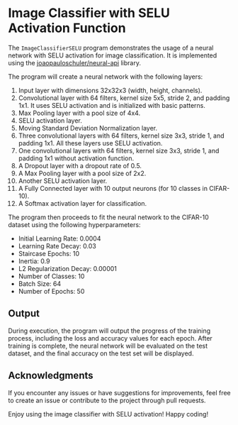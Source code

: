 # Image Classifier with SELU Activation Function

The `ImageClassifierSELU` program demonstrates the usage of a neural network with SELU activation for image classification. It is implemented using the [joaopauloschuler/neural-api](https://github.com/joaopauloschuler/neural-api) library.

The program will create a neural network with the following layers:

1. Input layer with dimensions 32x32x3 (width, height, channels).
2. Convolutional layer with 64 filters, kernel size 5x5, stride 2, and padding 1x1. It uses SELU activation and is initialized with basic patterns.
3. Max Pooling layer with a pool size of 4x4.
4. SELU activation layer.
5. Moving Standard Deviation Normalization layer.
6. Three convolutional layers with 64 filters, kernel size 3x3, stride 1, and padding 1x1. All these layers use SELU activation.
7. One convolutional layers with 64 filters, kernel size 3x3, stride 1, and padding 1x1 without activation function.
8. A Dropout layer with a dropout rate of 0.5.
9. A Max Pooling layer with a pool size of 2x2.
10. Another SELU activation layer.
11. A Fully Connected layer with 10 output neurons (for 10 classes in CIFAR-10).
12. A Softmax activation layer for classification.

The program then proceeds to fit the neural network to the CIFAR-10 dataset using the following hyperparameters:

- Initial Learning Rate: 0.0004
- Learning Rate Decay: 0.03
- Staircase Epochs: 10
- Inertia: 0.9
- L2 Regularization Decay: 0.00001
- Number of Classes: 10
- Batch Size: 64
- Number of Epochs: 50

## Output

During execution, the program will output the progress of the training process, including the loss and accuracy values for each epoch. After training is complete, the neural network will be evaluated on the test dataset, and the final accuracy on the test set will be displayed.

## Acknowledgments

If you encounter any issues or have suggestions for improvements, feel free to create an issue or contribute to the project through pull requests.

Enjoy using the image classifier with SELU activation! Happy coding!
